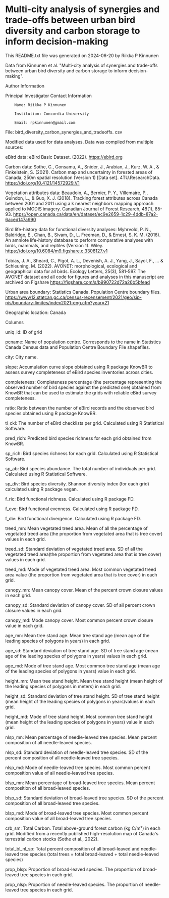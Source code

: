# Multi-city analysis of synergies and trade-offs between urban bird diversity and carbon storage to inform decision-making 


This README.txt file was generated on 2024-06-20 by Riikka P Kinnunen

Data from Kinnunen et al. "Multi-city analysis of synergies and trade-offs between urban bird diversity and carbon storage to inform decision-making".

Author Information

Principal Investigator Contact Information

```
	Name: Riikka P Kinnunen

	Institution: Concordia University

	Email: rpkinnunen@gmail.com
```

File: bird_diversity_carbon_synergies_and_tradeoffs. csv

Modified data used for data analyses. Data was compiled from multiple sources:

eBird data: eBird Basic Dataset. (2022). <https://ebird.org>

Carbon data: Sothe, C., Gonsamu, A., Snider, J., Arabian, J., Kurz, W. A., & Finkelstein, S. (2021). Carbon map and uncertainty in forested areas of Canada, 250m spatial resolution (Version 1) [Data set]. 4TU.ResearchData. <https://doi.org/10.4121/14572929.V1>

Vegetation attributes data: Beaudoin, A., Bernier, P. Y., Villemaire, P., Guindon, L., & Guo, X. J. (2018). Tracking forest attributes across Canada between 2001 and 2011 using a k nearest neighbors mapping approach applied to MODIS imagery. Canadian Journal of Forest Research, 48(1), 85-93. <https://open.canada.ca/data/en/dataset/ec9e2659-1c29-4ddb-87a2-6aced147a990>

Bird life-history data for functional diversity analyses:
Myhrvold, P. N., Baldridge, E., Chan, B., Sivam, D., L. Freeman, D., & Ernest, S. K. M. (2016). An amniote life-history database to perform comparative analyses with birds, mammals, and reptiles (Version 1). Wiley. <https://doi.org/10.6084/m9.figshare.c.3308127.v1> 

Tobias, J. A., Sheard, C., Pigot, A. L., Devenish, A. J., Yang, J., Sayol, F., ... & Schleuning, M. (2022). AVONET: morphological, ecological and geographical data for all birds. Ecology Letters, 25(3), 581-597.
The AVONET dataset and all code for figures and analyses in this manuscript are archived on Figshare <https://figshare.com/s/b990722d72a26b5bfead>

Urban area boundary:
Statistics Canada. Population Centre boundary files. <https://www12.statcan.gc.ca/census-recensement/2021/geo/sip-pis/boundary-limites/index2021-eng.cfm?year=21>


Geographic location: Canada


Columns

uniq_id: ID of grid

pcname: Name of population centre. Corresponds to the name in Statistics Canada Census data and Population Centre Boundary File shapefiles.

city: City name. 

slope: Accumulation curve slope obtained using R package KnowBR to assess survey completeness of eBird species inventories across cities.

completeness: Completeness percentage (the percentage representing the observed number
of bird species against the predicted one) obtained from KnowBR that can be used to estimate the grids with reliable eBird survey completeness.

ratio: Ratio between the number of eBird records and the observed bird species obtained using R package KnowBR.

tl_ckl: The number of eBird checklists per grid. Calculated using R Statistical Software.

pred_rich: Predicted bird species richness for each grid obtained from KnowBR.

sp_rich: Bird species richness for each grid. Calculated using R Statistical Software.

sp_ab: Bird species abundance. The total number of individuals per grid. Calculated using R Statistical Software.

sp_div: Bird species diversity. Shannon diversity index (for each grid) calculated using R package vegan.

f_ric: Bird functional richness. Calculated using R package FD. 

f_eve: Bird functional evenness. Calculated using R package FD. 

f_div: Bird functional divergence. Calculated using R package FD.

treed_mn: Mean vegetated treed area. Mean of all the percentage of vegetated treed area (the proportion from vegetated area that is tree cover) values in each grid. 

treed_sd: Standard deviation of vegetated treed area. SD of all the vegetated treed area(the proportion from vegetated area that is tree cover) values in each grid. 

treed_md: Mode of vegetated treed area. Most common vegetated treed area value (the proportion from vegetated area that is tree cover) in each grid. 

canopy_mn: Mean canopy cover. Mean of the percent crown closure values in each grid.

canopy_sd: Standard deviation of canopy cover. SD of all percent crown closure values in each grid.

canopy_md: Mode canopy cover. Most common percent crown closure value in each grid.

age_mn: Mean tree stand age. Mean tree stand age (mean age of the leading species of polygons in years) in each grid.
 
age_sd: Standard deviation of tree stand age. SD of tree stand age (mean age of the leading species of polygons in years) values in each grid.

age_md: Mode of tree stand age. Most common tree stand age (mean age of the leading species of polygons in years) value in each grid.

height_mn: Mean tree stand height. Mean tree stand height (mean height of the leading species of polygons in meters) in each grid.

height_sd: Standard deviation of tree stand height. SD of tree stand height (mean height of the leading species of polygons in years)values in each grid.

height_md: Mode of tree stand height. Most common tree stand height (mean height of the leading species of polygons in years) value in each grid.

nlsp_mn: Mean percentage of needle-leaved tree species. Mean percent composition of all needle-leaved species. 

nlsp_sd: Standard deviation of needle-leaved tree species. SD of the percent composition of all needle-leaved tree species. 

nlsp_md: Mode of needle-leaved tree species. Most common percent composition value of all needle-leaved tree species. 

blsp_mn: Mean percentage of broad-leaved tree species. Mean percent composition of all broad-leaved species. 

blsp_sd: Standard deviation of broad-leaved tree species. SD of the percent composition of all broad-leaved tree species. 

blsp_md: Mode of broad-leaved tree species. Most common percent composition value of all broad-leaved tree species. 

crb_sm: Total Carbon. Total above-ground forest carbon (kg C/m²) in each grid. Modified from a recently published high-resolution map of Canada's terrestrial carbon stocks (Sothe et al., 2022). 

total_bl_nl_sp: Total percent composition of all broad-leaved and needle-leaved tree species (total trees = total broad-leaved + total needle-leaved species) 

prop_blsp: Proportion of broad-leaved species. The proportion of broad-leaved tree species in each grid.

prop_nlsp: Proportion of needle-leaved species. The proportion of needle-leaved tree species in each grid. 










